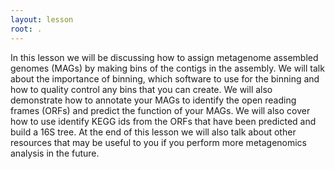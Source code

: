 ```yaml
---
layout: lesson
root: .
---
```

In this lesson we will be discussing how to assign metagenome assembled genomes (MAGs) by making bins of the contigs in the assembly. We will talk about the importance of binning, which software to use for the binning and how to quality control any bins that you can create. We will also demonstrate how to annotate your MAGs to identify the open reading frames (ORFs) and predict the function of your MAGs. We will also cover how to use identify KEGG ids from the ORFs that have been predicted and build a 16S tree. At the end of this lesson we will also talk about other resources that may be useful to you if you perform more metagenomics analysis in the future.
